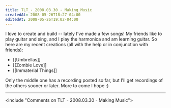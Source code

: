 ```yaml
---
title: TLT_-_2008.03.30_-_Making_Music
createdAt: 2008-05-26T18:27-04:00
editedAt: 2008-05-26T19:02-04:00
---
```


I love to create and build -- lately I've made a few songs! My friends like to play guitar and sing, and I play the harmonica and am learning guitar. So here are my recent creations (all with the help or in conjunction with friends):

* [[Umbrellas]]
* [[Zombie Love]]
* [[Immaterial Things]]

Only the middle one has a recording posted so far, but I'll get recordings of the others sooner or later. More to come I hope :)

----

<include "Comments on TLT - 2008.03.30 - Making Music">

